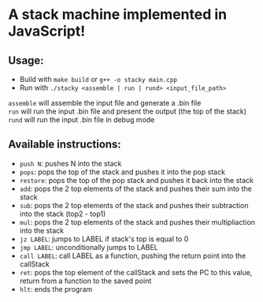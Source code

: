 # A stack machine implemented in JavaScript!

## Usage:
- Build with `make build` or `g++ -o stacky main.cpp`
- Run with `./stacky <assemble | run | rund> <input_file_path>`

`assemble` will assemble the input file and generate a .bin file<br>
`run` will run the input .bin file and present the output (the top of the stack)<br>
`rund` will run the input .bin file in debug mode

## Available instructions:

- `push N`: pushes N into the stack
- `pops`: pops the top of the stack and pushes it into the pop stack
- `restore`: pops the top of the pop stack and pushes it back into the stack
- `add`: pops the 2 top elements of the stack and pushes their sum into the stack
- `sub`: pops the 2 top elements of the stack and pushes their subtraction into the stack (top2 - top1)
- `mul`: pops the 2 top elements of the stack and pushes their multipliaction into the stack
- `jz LABEL`: jumps to LABEL if stack's top is equal to 0
- `jmp LABEL`: unconditionally jumps to LABEL
- `call LABEL`: call LABEL as a function, pushing the return point into the callStack
- `ret`: pops the top element of the callStack and sets the PC to this value, return from a function to the saved point
- `hlt`: ends the program
